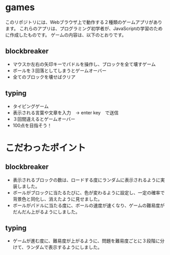 # games
  このリポジトリには、Webブラウザ上で動作する２種類のゲームアプリがあります。
  これらのアプリは、プログラミング初学者が、JavaScriptの学習のために作成したものです。
  ゲームの内容は、以下のとおりです。

## blockbreaker
- マウスか左右の矢印キーでパドルを操作し、ブロックを全て壊すゲーム
- ボールを３回落としてしまうとゲームオーバー
- 全てのブロックを壊せばクリア

## typing
- タイピングゲーム
- 表示される言葉や文章を入力　→ enter key　で送信
- ３回間違えるとゲームオーバー
- 100点を目指そう！

  
# こだわったポイント
## blockbreaker
  - 表示されるブロックの数は、ロードする度にランダムに表示されるように実装しました。
  - ボールがブロックに当たるたびに、色が変わるように設定し、一定の確率で背景色と同化し、消えたように見せました。
  - ボールがパドルに当たる度に、ボールの速度が速くなり、ゲームの難易度がだんだん上がるようにしました。

## typing
  - ゲームが進む度に、難易度が上がるように、問題を難易度ごとに３段階に分けて、ランダムで表示するようにしました。
